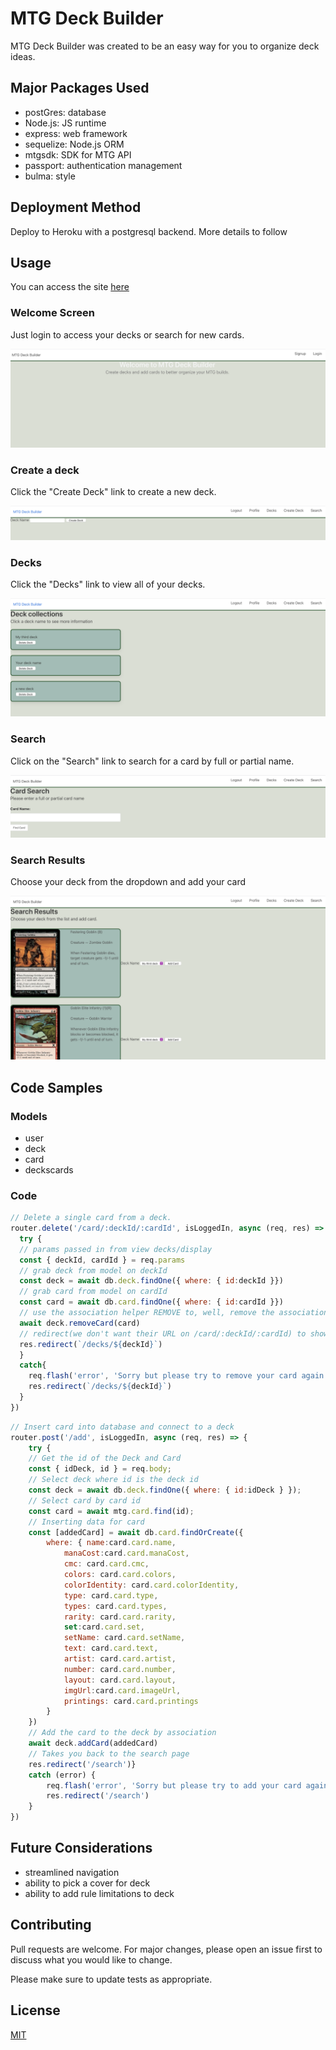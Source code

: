 # MTG Deck Builder

MTG Deck Builder was created to be an easy way for you to organize deck ideas.

## Major Packages Used

- postGres: database
- Node.js: JS runtime
- express: web framework
- sequelize: Node.js ORM
- mtgsdk: SDK for MTG API
- passport: authentication management
- bulma: style
    
## Deployment Method

Deploy to Heroku with a postgresql backend. More details to follow

## Usage

You can access the site [here](https://mtgdeck-generator.herokuapp.com/)

### Welcome Screen
Just login to access your decks or search for new cards.

![WelcomeScreen](./public/assets/welcomeScreen.png)

### Create a deck
Click the "Create Deck" link to create a new deck.

![CreateDeck](./public/assets/createDeck.png)

### Decks
Click the "Decks" link to view all of your decks.

![AllDecks](./public/assets/decks.png)

### Search
Click on the "Search" link to search for a card by full or partial name.

![Search](./public/assets/search.png)

### Search Results
Choose your deck from the dropdown and add your card

![SearchResults](./public/assets/searchResults.png)

## Code Samples
### Models

- user
- deck
- card
- deckscards

### Code

```js
// Delete a single card from a deck. 
router.delete('/card/:deckId/:cardId', isLoggedIn, async (req, res) => {
  try {
  // params passed in from view decks/display
  const { deckId, cardId } = req.params
  // grab deck from model on deckId
  const deck = await db.deck.findOne({ where: { id:deckId }})
  // grab card from model on cardId
  const card = await db.card.findOne({ where: { id:cardId }})
  // use the association helper REMOVE to, well, remove the association from deck to the card instance 
  await deck.removeCard(card)
  // redirect(we don't want their URL on /card/:deckId/:cardId) to show cards in deck.
  res.redirect(`/decks/${deckId}`)
  }
  catch{
    req.flash('error', 'Sorry but please try to remove your card again.')
    res.redirect(`/decks/${deckId}`)
  }
})
```
```js
// Insert card into database and connect to a deck
router.post('/add', isLoggedIn, async (req, res) => {
    try {
    // Get the id of the Deck and Card
    const { idDeck, id } = req.body;
    // Select deck where id is the deck id
    const deck = await db.deck.findOne({ where: { id:idDeck } });
    // Select card by card id
    const card = await mtg.card.find(id);
    // Inserting data for card
    const [addedCard] = await db.card.findOrCreate({
        where: { name:card.card.name,
            manaCost:card.card.manaCost,
            cmc: card.card.cmc,
            colors: card.card.colors,
            colorIdentity: card.card.colorIdentity,
            type: card.card.type,
            types: card.card.types,
            rarity: card.card.rarity,
            set:card.card.set,
            setName: card.card.setName,
            text: card.card.text,
            artist: card.card.artist,
            number: card.card.number,
            layout: card.card.layout,
            imgUrl:card.card.imageUrl,
            printings: card.card.printings
        }
    })
    // Add the card to the deck by association
    await deck.addCard(addedCard)
    // Takes you back to the search page
    res.redirect('/search')} 
    catch (error) {
        req.flash('error', 'Sorry but please try to add your card again.')
        res.redirect('/search')
    }
})
```
## Future Considerations

- streamlined navigation
- ability to pick a cover for deck
- ability to add rule limitations to deck

## Contributing
Pull requests are welcome. For major changes, please open an issue first to discuss what you would like to change.

Please make sure to update tests as appropriate.

## License
[MIT](https://choosealicense.com/licenses/mit/)